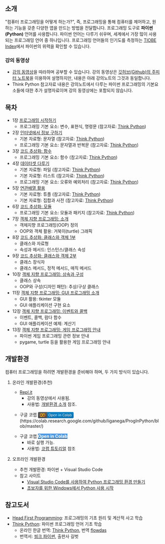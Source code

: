 ## 소개

"컴퓨터 프로그래밍을 어떻게 하는가?", 
즉, 프로그래밍을 통해 컴퓨터를 제어하고, 원하는 기능을 갖춘 다양한 앱을 만드는 방법을 전달합니다.
프로그래밍 도구로 **파이썬(Python)** 언어를 사용합니다.
파이썬 언어는 다루기 쉬우며, 세계에서 가장 많이 사용되는 프로그래밍 언어 중 하나입니다.
프로그래밍 언어들의 인기도를 측정하는 
[TIOBE Index](https://www.tiobe.com/tiobe-index/)에서 
파이썬의 위력을 확인할 수 있습니다.

### 강의 동영상

* [강의 동영상](https://www.youtube.com/playlist?list=PL5aSjzJqCaPY0Nyu_hUVU8_HhBARlgP-f)을 
    따라하며 공부할 수 있습니다. 
    강의 동영상은 
    [깃허브(Github)의 주피터 노트북](https://github.com/liganega/ProgInPython)을
    이용하여 설명하지만, 내용은 아래 강의노트의 그것과 동일합니다. 
* Think Python 참고자료 내용은 강의노트에서 다루는 파이썬 프로그래밍의 기본요소들에 대한 추가 설명자료이며
    강의 동영상에는 포함되지 않습니다.

## 목차

* 1장 [프로그래밍 시작하기](./notebooks/PiPy01A-ProgrammingStart.html)
    * 프로그래밍 기본 요소: 변수, 표현식, 명령문 
        (참고자료: [Think Python](./notebooks/PiPy01B-Variables_Expressions_Commands.html))
* 2장 [인터넷에서 정보 구하기](./notebooks/PiPy02A-InfoFromInternet.html)
    * 기본 자료형: 문자열 
        (참고자료: [Think Python](./notebooks/PiPy02B-Strings.html))
    * 프로그래밍 기본 요소: 문자열과 반복문 
        (참고자료: [Think Python](./notebooks/PiPy02C-StringsAndLoops.html))
* 3장 [코드 추상화: 함수](./notebooks/PiPy03A-FunctionAbstraction.html)
    * 프로그래밍 기본 요소: 함수 
        (참고자료: [Think Python](./notebooks/PiPy03B-Functions.html))
* 4장 [데이터셋 다루기](./notebooks/PiPy04A-DataSets.html)
    * 기본 자료형: 파일 
        (참고자료: [Think Python](./notebooks/PiPy04B-Files.html))
    * 기본 자료형: 리스트 
        (참고자료: [Think Python](./notebooks/PiPy04C-Lists.html))
    * 프로그래밍 기본 요소: 오류와 예외처리 
        (참고자료: [Think Python](./notebooks/PiPy04D-ErrorsAndExceptions.html))
* 5장 [연관배열 활용](./notebooks/PiPy05A-AssociativeArrays.html)
    * 기본 자료형: 튜플 
        (참고자료: [Think Python](./notebooks/PiPy05B-Tuples.html))
    * 기본 자료형: 집합과 사전 
        (참고자료: [Think Python](./notebooks/PiPy05C-SetsAndDictionaries.html))
* 6장 [코드 추상화: 모듈](./notebooks/PiPy06A-ModularProgramming.html)
    * 프로그래밍 기본 요소: 모듈과 패키지 
        (참고자료: [Think Python](./notebooks/PiPy06B-ModulesAndPackages.html))
* 7장 [객체 지향 프로그래밍: 소개](./notebooks/PiPy07-OOP_Introduction.html)
    * 객체지향 프로그래밍(OOP) 정의
    * OOP와 객체 활용: 거북이(turtle) 그래픽
* 8장 [코드 추상화: 클래스와 객체 1부](./notebooks/PiPy08-ClassesAndInstances_Part1.html)
    * 클래스와 자료형
    * 속성과 메서드: 인스턴스/클래스 속성
* 9장 [코드 추상화: 클래스와 객체 2부](./notebooks/PiPy09-ClassesAndInstances_Part2.html)
    * 클래스 장식자
    * 클래스 메서드, 정적 메서드, 매직 메서드
* 10장 [객체 지향 프로그래밍: 상속과 구성](./notebooks/PiPy10-OOP_InheritanceAndComposition.html)
    * 클래스 상속
    * OOP와 구성(디자인 패턴): 추상/구상 클래스
* 11장 [객체 지향 프로그래밍: GUI 프로그래밍 소개](./notebooks/PiPy11-OOP_GUI-Programming_Introduction.html)
    * GUI 활용: tkinter 모듈
    * GUI 애플리케이션 구현 요소
* 12장 [객체 지향 프로그래밍: 이벤트와 콜백](./notebooks/PiPy12-OOP_EventsAndCallbacks.html)
    * 이벤트, 콜백, 람다 함수
    * GUI 애플리케이션 예제: 계산기
* 13장 [객체 지향 프로그래밍: 게임 프로그래밍 안내](./notebooks/PiPy13-OOP_GameProgramming_Introduction.html)
    * 파이썬 게임 프로그래밍 관련 정보 안내
    * pygame, turtle 등을 활용한 게임 프로그래밍 안내

## 개발환경

컴퓨터 프로그래밍을 하려면 개발환경을 준비해야 하며, 두 가지 방식이 있습니다.

1. 온라인 개발환경(추천)
    * [Repl.it](https://repl.it)
        * 강의 동영상에서 사용됨.
        * 사용법: [개발환경 소개](https://www.youtube.com/watch?v=dWtCVbuwC_c&list=PL5aSjzJqCaPY0Nyu_hUVU8_HhBARlgP-f&index=3&t=571s) 참조.
    * <p>구글 코랩 <a><img style="vertical-align: middle;height:20px;" alt="Open in Colab" src="openInColab.png">(https://colab.research.google.com/github/liganega/ProgInPython/blob/master/)</a></p>
    * 구글 코랩 [<span style="color:white;background-color:#519BE3"><b>Open in Colab</b></span>](https://colab.research.google.com/github/liganega/ProgInPython/blob/master/)
        * 바로 실행 가능.
        * 사용법: [코랩 튜토리얼](https://www.youtube.com/watch?v=UTc3D_mQm8E&t=747s) 참조
        
1. 오프라인 개발환경
    * 추천 개발환경: 파이썬 + Visual Studio Code
    * 참고 사이트
        * [Visual Studio Code를 사용하여 Python 프로그래밍 환경 만들기](https://www.youtube.com/watch?v=e4n2VnhiI28)
        * [초보자를 위한 Windows에서 Python 사용 시작](https://docs.microsoft.com/ko-kr/windows/python/beginners)

## 참고도서

* [Head First Programming](http://m.hanbit.co.kr/store/books/book_view.html?p_code=B3578815816): 
    프로그래밍의 기초 원리 및 계산적 사고 학습
* [Think Python](http://greenteapress.com/wp/think-python-2e/):
    파이썬 프로그래밍 언어 기초 학습
    * 온라인 한글 번역: [Think Python](https://www.flowdas.com/thinkpython/index.html#thinkpython), 
    번역 [flowdas](https://www.flowdas.com)
    * 번역서: [씽크 파이썬](https://www.gilbut.co.kr/book/view?bookcode=BN001838&perdevice=pc), 출판사 길벗
